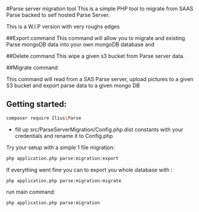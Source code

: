 #Parse server migration tool
This is a simple PHP tool to migrate from SAAS Parse backed to self hosted Parse Server.

This is a W.I.P version with very roughs edges 

##Export command
This command will allow you to migrate and existing Parse mongoDB data into your own mongoDB database and

##Delete command
This wipe a given s3 bucket from Parse server data.

##Migrate command

This command will read from a SAS Parse server, upload pictures to a given S3 bucket and export parse data to a given mongo DB

## Getting started:
```bash
composer require Ilius\Parse
```

* fill up src/ParseServerMigration/Config.php.dist constants with your credentials and rename it to Config.php

Try your setup with a simple 1 file migration: 

```bash
php application.php parse:migration:export
```

If everything went fine you can to export you whole database with : 

```bash
php application.php parse:migration:migrate
```

run main command: 

```bash
php application.php parse:migration
```

